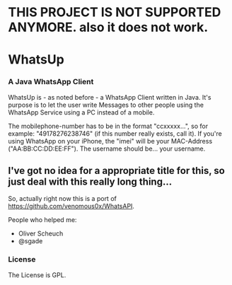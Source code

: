 # THIS PROJECT IS NOT SUPPORTED ANYMORE. also it does not work.

# WhatsUp
### A Java WhatsApp Client

WhatsUp is - as noted before - a WhatsApp Client written in Java. It's purpose is to let the user write Messages to other people using the WhatsApp Service using a PC instead of a mobile.

The mobilephone-number has to be in the format "ccxxxxx...", so for example: "49178276238746" (if this number really exists, call it). If you're using WhatsApp on your iPhone, the "imei" will be your MAC-Address ("AA:BB:CC:DD:EE:FF"). The username should be... your username.

## I've got no idea for a appropriate title for this, so just deal with this really long thing...
So, actually right now this is a port of https://github.com/venomous0x/WhatsAPI.

People who helped me:
* Oliver Scheuch
* @sgade

### License
The License is GPL.
